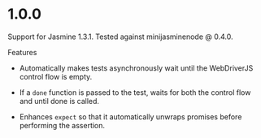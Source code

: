 1.0.0
=====

Support for Jasmine 1.3.1. Tested against minijasminenode @ 0.4.0.

Features

 - Automatically makes tests asynchronously wait until the WebDriverJS control flow is empty.

 - If a `done` function is passed to the test, waits for both the control flow and until done is called.

 - Enhances `expect` so that it automatically unwraps promises before performing the assertion.
